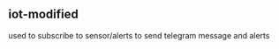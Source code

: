 iot-modified
--------------
used to subscribe to sensor/alerts to send telegram message and alerts

